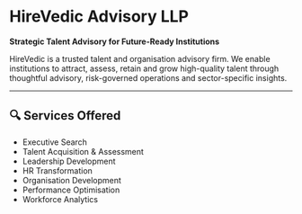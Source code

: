 # HireVedic Advisory LLP

**Strategic Talent Advisory for Future-Ready Institutions**

HireVedic is a trusted talent and organisation advisory firm. We enable institutions to attract, assess, retain and grow high-quality talent through thoughtful advisory, risk-governed operations and sector-specific insights.

---

## 🔍 Services Offered

- Executive Search
- Talent Acquisition & Assessment
- Leadership Development
- HR Transformation
- Organisation Development
- Performance Optimisation
- Workforce Analytics
